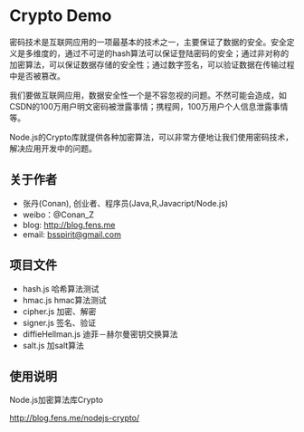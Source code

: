 Crypto Demo
=======================

密码技术是互联网应用的一项最基本的技术之一，主要保证了数据的安全。安全定义是多维度的，通过不可逆的hash算法可以保证登陆密码的安全；通过非对称的加密算法，可以保证数据存储的安全性；通过数字签名，可以验证数据在传输过程中是否被篡改。

我们要做互联网应用，数据安全性一个是不容忽视的问题。不然可能会造成，如CSDN的100万用户明文密码被泄露事情；携程网，100万用户个人信息泄露事情等。

Node.js的Crypto库就提供各种加密算法，可以非常方便地让我们使用密码技术，解决应用开发中的问题。

## 关于作者

+ 张丹(Conan), 创业者、程序员(Java,R,Javacript/Node.js)
+ weibo：@Conan_Z
+ blog: http://blog.fens.me
+ email: bsspirit@gmail.com

## 项目文件

+ hash.js 哈希算法测试
+ hmac.js hmac算法测试
+ cipher.js 加密、解密
+ signer.js 签名、验证
+ diffieHellman.js 迪菲－赫尔曼密钥交换算法
+ salt.js 加salt算法

## 使用说明

Node.js加密算法库Crypto

http://blog.fens.me/nodejs-crypto/